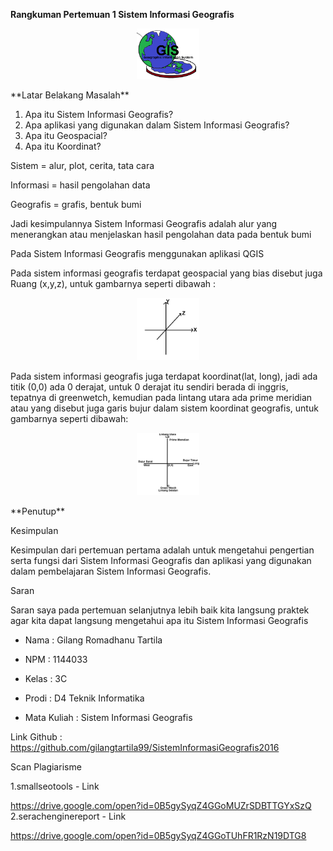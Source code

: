 **Rangkuman Pertemuan 1 Sistem Informasi Geografis**
<p align="center">
  <img src="../../img/GIS.jpg" width="100px">
</p>
**Latar Belakang Masalah**

1. Apa itu Sistem Informasi Geografis?
2. Apa aplikasi yang digunakan dalam Sistem Informasi Geografis?
3. Apa itu Geospacial?
4. Apa itu Koordinat?

Sistem = alur, plot, cerita, tata cara

Informasi = hasil pengolahan data

Geografis = grafis, bentuk bumi

Jadi kesimpulannya Sistem Informasi Geografis adalah alur yang menerangkan atau menjelaskan hasil pengolahan data pada bentuk bumi

Pada Sistem Informasi Geografis menggunakan aplikasi QGIS

Pada sistem informasi geografis terdapat geospacial yang bias disebut juga Ruang (x,y,z), untuk gambarnya seperti dibawah :
<p align="center">
  <img src="../../img/Geospacial.jpg" width="100px">
</p>
Pada sistem informasi geografis juga terdapat koordinat(lat, long), jadi ada titik (0,0) ada 0 derajat, untuk 0 derajat itu sendiri berada di inggris, tepatnya di greenwetch, kemudian pada lintang utara ada prime meridian atau yang disebut juga garis bujur dalam sistem koordinat geografis, untuk gambarnya seperti dibawah:
<p align="center">
  <img src="../../img/Koordinat.jpg" width="100px">
</p>
**Penutup**

Kesimpulan

Kesimpulan dari pertemuan pertama adalah untuk mengetahui pengertian serta fungsi dari Sistem Informasi Geografis dan aplikasi yang digunakan dalam pembelajaran  Sistem Informasi Geografis.

Saran

Saran saya pada pertemuan selanjutnya lebih baik kita langsung praktek agar kita dapat langsung mengetahui apa itu Sistem Informasi Geografis


* Nama : Gilang Romadhanu Tartila
* NPM : 1144033

* Kelas : 3C
* Prodi : D4 Teknik Informatika

* Mata Kuliah : Sistem Informasi Geografis



Link Github : https://github.com/gilangtartila99/SistemInformasiGeografis2016




Scan Plagiarisme



1.smallseotools - Link 

https://drive.google.com/open?id=0B5gySyqZ4GGoMUZrSDBTTGYxSzQ
2.serachenginereport - Link 

https://drive.google.com/open?id=0B5gySyqZ4GGoTUhFR1RzN19DTG8
